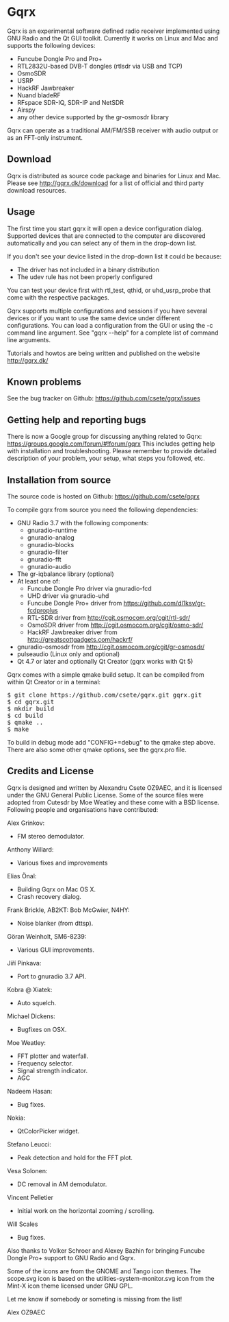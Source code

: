 Gqrx
====

Gqrx is an experimental software defined radio receiver implemented using GNU Radio and the Qt GUI toolkit. Currently it works on Linux and Mac and supports the following devices:
- Funcube Dongle Pro and Pro+
- RTL2832U-based DVB-T dongles (rtlsdr via USB and TCP)
- OsmoSDR
- USRP
- HackRF Jawbreaker
- Nuand bladeRF
- RFspace SDR-IQ, SDR-IP and NetSDR
- Airspy
- any other device supported by the gr-osmosdr library

Gqrx can operate as a traditional AM/FM/SSB receiver with audio output or as an FFT-only instrument.


Download
--------

Gqrx is distributed as source code package and binaries for Linux and Mac. Please see http://gqrx.dk/download for a list of official and third party download resources.


Usage
-----

The first time you start gqrx it will open a device configuration dialog. Supported devices that are connected to the computer are discovered automatically and you can select any of them in the drop-down list.

If you don't see your device listed in the drop-down list it could be because:
- The driver has not included in a binary distribution
- The udev rule has not been properly configured

You can test your device first with rtl_test, qthid, or uhd_usrp_probe that come with the respective packages.

Gqrx supports multiple configurations and sessions if you have several devices or if you want to use the same device under different configurations. You can load a configuration from the GUI or using the -c command line argument. See "gqrx --help" for a complete list of command line arguments.

Tutorials and howtos are being written and published on the website
http://gqrx.dk/


Known problems
--------------

See the bug tracker on Github: https://github.com/csete/gqrx/issues


Getting help and reporting bugs
-------------------------------

There is now a Google group for discussing anything related to Gqrx: https://groups.google.com/forum/#!forum/gqrx
This includes getting help with installation and troubleshooting. Please remember to provide detailed description of your problem, your setup, what steps you followed, etc.


Installation from source
------------------------

The source code is hosted on Github: https://github.com/csete/gqrx

To compile gqrx from source you need the following dependencies:
- GNU Radio 3.7 with the following components:
    - gnuradio-runtime
    - gnuradio-analog
    - gnuradio-blocks
    - gnuradio-filter
    - gnuradio-fft
    - gnuradio-audio
- The gr-iqbalance library (optional)
- At least one of:
    - Funcube Dongle Pro driver via gnuradio-fcd
    - UHD driver via gnuradio-uhd
    - Funcube Dongle Pro+ driver from https://github.com/dl1ksv/gr-fcdproplus
    - RTL-SDR driver from http://cgit.osmocom.org/cgit/rtl-sdr/
    - OsmoSDR driver from http://cgit.osmocom.org/cgit/osmo-sdr/
    - HackRF Jawbreaker driver from http://greatscottgadgets.com/hackrf/
- gnuradio-osmosdr from http://cgit.osmocom.org/cgit/gr-osmosdr/
- pulseaudio (Linux only and optional)
- Qt 4.7 or later and optionally Qt Creator (gqrx works with Qt 5)

Gqrx comes with a simple qmake build setup. It can be compiled from within Qt Creator or in a terminal:

<pre>
$ git clone https://github.com/csete/gqrx.git gqrx.git
$ cd gqrx.git
$ mkdir build
$ cd build
$ qmake ..
$ make
</pre>

To build in debug mode add "CONFIG+=debug" to the qmake step above. There are also some other qmake options, see the gqrx.pro file.


Credits and License
-------------------

Gqrx is designed and written by Alexandru Csete OZ9AEC, and it is licensed under the GNU General Public License.
Some of the source files were adopted from Cutesdr by Moe Weatley and these come with a BSD license.
Following people and organisations have contributed:

Alex Grinkov:
- FM stereo demodulator.

Anthony Willard:
- Various fixes and improvements

Elias Önal:
- Building Gqrx on Mac OS X.
- Crash recovery dialog.

Frank Brickle, AB2KT:
Bob McGwier, N4HY:
- Noise blanker (from dttsp).

Göran Weinholt, SM6-8239:
- Various GUI improvements.

Jiří Pinkava:
- Port to gnuradio 3.7 API.

Kobra @ Xiatek:
- Auto squelch.

Michael Dickens:
- Bugfixes on OSX.

Moe Weatley:
- FFT plotter and waterfall.
- Frequency selector.
- Signal strength indicator.
- AGC

Nadeem Hasan:
- Bug fixes.

Nokia:
- QtColorPicker widget.

Stefano Leucci:
- Peak detection and hold for the FFT plot.

Vesa Solonen:
- DC removal in AM demodulator.

Vincent Pelletier
- Initial work on the horizontal zooming / scrolling.

Will Scales
- Bug fixes.

Also thanks to Volker Schroer and Alexey Bazhin for bringing Funcube Dongle Pro+ support to GNU Radio and Gqrx.

Some of the icons are from the GNOME and Tango icon themes. The scope.svg icon is based on the utilities-system-monitor.svg icon from the Mint-X icon theme licensed under GNU GPL.

Let me know if somebody or someting is missing from the list!

Alex OZ9AEC
